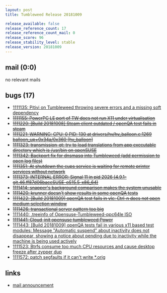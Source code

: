 ```yaml
---
layout: post
title: Tumbleweed Release 20181009

release_available: false
release_reference_count: 17
release_reference_count_mail: 0
release_score: 96
release_stability_level: stable
release_version: 20181009
---
```


## mail (0:0)

no relevant mails

## bugs (17)

<!--more-->

- [1111135: Pitivi on Tumbleweed throwing severe errors and a missing soft dependency](https://bugzilla.opensuse.org/show_bug.cgi?id=1111135)
- ~~[1111155: PowerPC LE port of TW does not run X11 under virtualisation](https://bugzilla.opensuse.org/show_bug.cgi?id=1111155)~~
- ~~[1111220: \[Build 20181008\] Steam client outdated / openQA test fails in steam](https://bugzilla.opensuse.org/show_bug.cgi?id=1111220)~~
- ~~[1111221: WARNING: CPU: 0 PID: 130 at drivers/hv/hv_balloon.c:1269 balloon_up+0x34a/0x360 \[hv_balloon\]](https://bugzilla.opensuse.org/show_bug.cgi?id=1111221)~~
- ~~[1111323: transmission-qt: try to load translations from app executable directory which is /usr/bin on openSUSE](https://bugzilla.opensuse.org/show_bug.cgi?id=1111323)~~
- ~~[1111342: Backport fix for dnsmasq into Tumbleweed (add permission to open log files)](https://bugzilla.opensuse.org/show_bug.cgi?id=1111342)~~
- ~~[1111351: At shutdown the cups service is waiting for remote printer services without network](https://bugzilla.opensuse.org/show_bug.cgi?id=1111351)~~
- ~~[1111373: INTERNAL ERROR: Signal 11 in pid 2026 (4.9.1-git.46.ff87d06baceSUSE-oS15.5-x86_64)](https://bugzilla.opensuse.org/show_bug.cgi?id=1111373)~~
- ~~[1111414: snapper's background comparison makes the system unusable](https://bugzilla.opensuse.org/show_bug.cgi?id=1111414)~~
- ~~[1111420: krunner doesn't show results in some openQA tests](https://bugzilla.opensuse.org/show_bug.cgi?id=1111420)~~
- ~~[1111422: \[Build 20181009\] openQA test fails in vlc: Ctrl-n does not open medium selection window](https://bugzilla.opensuse.org/show_bug.cgi?id=1111422)~~
- ~~[1111426: transactional server pattern too big](https://bugzilla.opensuse.org/show_bug.cgi?id=1111426)~~
- [1111440: .treeinfo of Opensuse-Tumbleweed-ppc64le ISO](https://bugzilla.opensuse.org/show_bug.cgi?id=1111440)
- ~~[1111441: Cloud-init opensuse tumbleweed Power](https://bugzilla.opensuse.org/show_bug.cgi?id=1111441)~~
- [1111443: \[Build 20181009\] openQA tests fail in various x11 based test modules: Message "Automatic suspend" about inactivity does not disappear, showing a notice about pending due to inactivity while the machine is being used actively](https://bugzilla.opensuse.org/show_bug.cgi?id=1111443)
- [1111523: Btrfs consume too much CPU resources and cause desktop freeze after zypper dup](https://bugzilla.opensuse.org/show_bug.cgi?id=1111523)
- [1111572: patch segfaults if it can't write *.orig](https://bugzilla.opensuse.org/show_bug.cgi?id=1111572)



## links

- [mail announcement](https://lists.opensuse.org/opensuse-factory/2018-10/msg00153.html)
